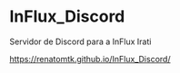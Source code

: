 # InFlux_Discord
Servidor de Discord para a InFlux Irati

https://renatomtk.github.io/InFlux_Discord/
